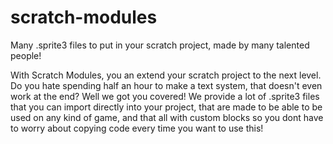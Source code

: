 # scratch-modules
Many .sprite3 files to put in your scratch project, made by many talented people!

With Scratch Modules, you an extend your scratch project to the next level. Do you hate spending half an hour to make a text system, that doesn't even work at the end? Well we got you covered! We provide a lot of .sprite3 files that you can import directly into your project, that are made to be able to be used on any kind of game, and that all with custom blocks so you dont have to worry about copying code every time you want to use this!
